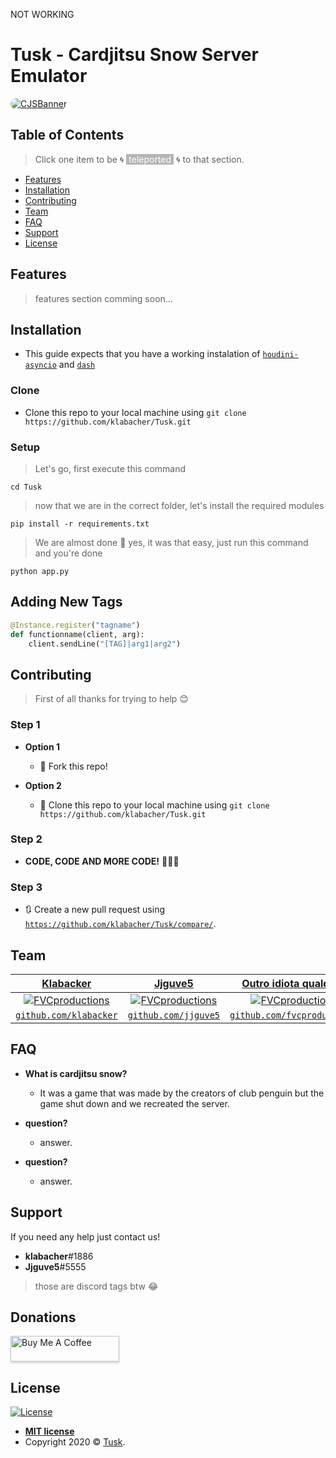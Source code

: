 NOT WORKING


# Tusk - Cardjitsu Snow Server Emulator

<a href="http://fvcproductions.com"><img src="https://i.imgur.com/k9hkD8V.png" style="border-radius:20px;" title="CJSBanner" alt="CJSBanner"></a>

<!-- [![FVCproductions](https://avatars1.githubusercontent.com/u/4284691?v=3&s=200)](http://fvcproductions.com) -->

## Table of Contents

> Click one item to be 🌀 <span style="background-color:#b5b5b5;color:White;">&nbsp;teleported&nbsp;</span> 🌀 to that section.

- [Features](#features)
- [Installation](#installation)
- [Contributing](#contributing)
- [Team](#team)
- [FAQ](#faq)
- [Support](#support)
- [License](#license)



## Features

> features section comming soon...


## Installation

- This guide expects that you have a working instalation of <a href="https://github.com/solero/houdini-asyncio/tree/master/houdini">`houdini-asyncio`</a> and <a href="https://github.com/solero/dash">`dash`</a>


### Clone

- Clone this repo to your local machine using 
`git clone https://github.com/klabacher/Tusk.git`

### Setup

> Let's go, first execute this command

```
cd Tusk
```

> now that we are in the correct folder, let's install the required modules

```
pip install -r requirements.txt
```

> We are almost done 🤣 yes, it was that easy, just run this command and you're done 

```
python app.py
```

## Adding New Tags

```py
@Instance.register("tagname")
def functionname(client, arg):
    client.sendLine("[TAG]|arg1|arg2")
```


## Contributing

> First of all thanks for trying to help 😊

### Step 1

- **Option 1**
    - 🍴 Fork this repo!

- **Option 2**
    - 👯 Clone this repo to your local machine using 
`git clone https://github.com/klabacher/Tusk.git`

### Step 2

- **CODE, CODE AND MORE CODE!** 🔨🔨🔨

### Step 3

- 🔃 Create a new pull request using <a href="https://github.com/klabacher/Tusk/compare/" target="_blank">`https://github.com/klabacher/Tusk/compare/`</a>.



## Team


| <a href="http://fvcproductions.com" target="_blank">**Klabacker**</a> | <a href="http://fvcproductions.com" target="_blank">**Jjguve5**</a> | <a href="http://fvcproductions.com" target="_blank">**Outro idiota qualquer**</a> |
| :---: |:---:| :---:|
| [![FVCproductions](https://avatars1.githubusercontent.com/u/41272117?s=200&u=02e4e39fba04dc1934daf371edbb75fbba2c82d4&v=4)](http://fvcproductions.com)    | [![FVCproductions](https://avatars0.githubusercontent.com/u/64338392?s=200&u=62f44017d3ca623fd4b10fad0578568296a0558c&v=4)](http://fvcproductions.com) | [![FVCproductions](https://avatars1.githubusercontent.com/u/4284691?v=3&s=200)](http://fvcproductions.com)  |
| <a href="http://github.com/klabacher" target="_blank">`github.com/klabacker`</a> | <a href="http://github.com/jjguve5" target="_blank">`github.com/jjguve5`</a> | <a href="http://github.com/fvcproductions" target="_blank">`github.com/fvcproductions`</a> |



## FAQ

- **What is cardjitsu snow?**
    - It was a game that was made by the creators of club penguin but the game shut down and we recreated the server.
    
    
- **question?**
    - answer.
       
    
- **question?**
    - answer.



## Support

If you need any help just contact us!


- **klabacher**#1886
- **Jjguve5**#5555
 > those are discord tags btw 😂




## Donations

<a href="https://www.buymeacoffee.com/Jjguve5" target="_blank"><img src="https://www.buymeacoffee.com/assets/img/custom_images/orange_img.png" alt="Buy Me A Coffee" style="height: 41px !important;width: 174px !important;box-shadow: 0px 3px 2px 0px rgba(190, 190, 190, 0.5) !important;-webkit-box-shadow: 0px 3px 2px 0px rgba(190, 190, 190, 0.5) !important;" ></a>




## License

[![License](http://img.shields.io/:license-mit-blue.svg?style=flat-square)](http://badges.mit-license.org)

- **[MIT license](https://github.com/klabacher/Tusk/blob/master/LICENSE)**
- Copyright 2020 © <a href="" target="_blank">Tusk</a>.
